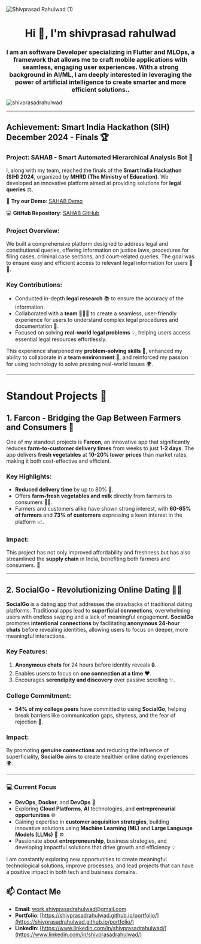 ![Shivprasad Rahulwad (1)](https://github.com/user-attachments/assets/df6f0bc7-eea1-4313-84ac-2fa89f25ece2)
<h1 align="center">Hi 👋, I'm shivprasad rahulwad</h1>

<h3 align="center">I am an software Developer specializing in Flutter and MLOps, a framework that allows me to craft mobile applications with seamless, engaging user experiences. With a strong background in AI/ML, I am deeply interested in leveraging the power of artificial intelligence to create smarter and more efficient solutions..</h3>

<p align="left"> <img src="https://komarev.com/ghpvc/?username=shivprasadrahulwad&label=Profile%20views&color=0e75b6&style=flat" alt="shivprasadrahulwad" /> </p>

---

## Achievement: Smart India Hackathon (SIH) December 2024 - Finals 🏆

### Project: SAHAB - Smart Automated Hierarchical Analysis Bot 🤖

I, along with my team, reached the finals of the **Smart India Hackathon (SIH) 2024**, organized by **MHRD (The Ministry of Education)**. We developed an innovative platform aimed at providing solutions for **legal queries** ⚖️.

🔗 **Try our Demo**: [SAHAB Demo](https://sahab-demo.streamlit.app/)

💻 **GitHub Repository**: [SAHAB GitHub](https://github.com/Sahil-Bhoite/SAHAB)

### Project Overview: 
We built a comprehensive platform designed to address legal and constitutional queries, offering information on justice laws, procedures for filing cases, criminal case sections, and court-related queries. The goal was to ensure easy and efficient access to relevant legal information for users 📰📜.

### Key Contributions:
- Conducted in-depth **legal research** 📚 to ensure the accuracy of the information.
- Collaborated with a **team** 🧑‍🤝‍🧑 to create a seamless, user-friendly experience for users to understand complex legal procedures and documentation 📱.
- Focused on solving **real-world legal problems** 💡, helping users access essential legal resources effortlessly.

This experience sharpened my **problem-solving skills** 🧠, enhanced my ability to collaborate in a **team environment** 🤝, and reinforced my passion for using technology to solve pressing real-world issues 🌍.

---

# Standout Projects 🌟

## 1. **Farcon - Bridging the Gap Between Farmers and Consumers 🌱**

One of my standout projects is **Farcon**, an innovative app that significantly reduces **farm-to-customer delivery times** from weeks to just **1-2 days**. The app delivers **fresh vegetables** at **10-20% lower prices** than market rates, making it both cost-effective and efficient.

### Key Highlights:
- **Reduced delivery time** by up to 80% 🚚.
- Offers **farm-fresh vegetables and milk** directly from farmers to consumers 🥦🥛.
- Farmers and customers alike have shown strong interest, with **60-65% of farmers** and **73% of customers** expressing a keen interest in the platform 📈.

### Impact:
This project has not only improved affordability and freshness but has also streamlined the **supply chain** in India, benefiting both farmers and consumers. 🌾

---

## 2. **SocialGo - Revolutionizing Online Dating 💬💖**

**SocialGo** is a dating app that addresses the drawbacks of traditional dating platforms. Traditional apps lead to **superficial connections**, overwhelming users with endless swiping and a lack of meaningful engagement. **SocialGo** promotes **intentional connections** by facilitating **anonymous 24-hour chats** before revealing identities, allowing users to focus on deeper, more meaningful interactions.

### Key Features:
1. **Anonymous chats** for 24 hours before identity reveals 🔒.
2. Enables users to focus on **one connection at a time** ❤️.
3. Encourages **serendipity and discovery** over passive scrolling ✨.

### College Commitment:
- **54% of my college peers** have committed to using **SocialGo**, helping break barriers like communication gaps, shyness, and the fear of rejection 🤝.

### Impact:
By promoting **genuine connections** and reducing the influence of superficiality, **SocialGo** aims to create healthier online dating experiences 🌍.

---

### 💻 Current Focus

- **DevOps**, **Docker**, and **DevOps** 🤖
- Exploring **Cloud Platforms**, **AI** technologies, and **entrepreneurial opportunities** 🌐
- Gaining expertise in **customer acquisition strategies**, building innovative solutions using **Machine Learning (ML)** and **Large Language Models (LLMs)** 🤖 ⚙️
- Passionate about **entrepreneurship**, business strategies, and developing impactful solutions that drive growth and efficiency 💡

I am constantly exploring new opportunities to create meaningful technological solutions, improve processes, and lead projects that can have a positive impact in both tech and business domains.

## 📫 Contact Me
- **Email**: [work.shivprasadrahulwad@gmail.com](mailto:work.shivprasadrahulwad@gmail.com)
- **Portfolio**: [https://shivprasadrahulwad.github.io/portfolio/](https://shivprasadrahulwad.github.io/portfolio/)
- **LinkedIn**: [https://www.linkedin.com/in/shivprasadrahulwad/](https://www.linkedin.com/in/shivprasadrahulwad/)

